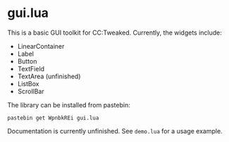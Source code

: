 # gui.lua

This is a basic GUI toolkit for CC:Tweaked. Currently, the widgets include:

* LinearContainer
* Label
* Button
* TextField
* TextArea (unfinished)
* ListBox
* ScrollBar

The library can be installed from pastebin:

```
pastebin get WpnbkREi gui.lua
```

Documentation is currently unfinished. See `demo.lua` for a usage example.